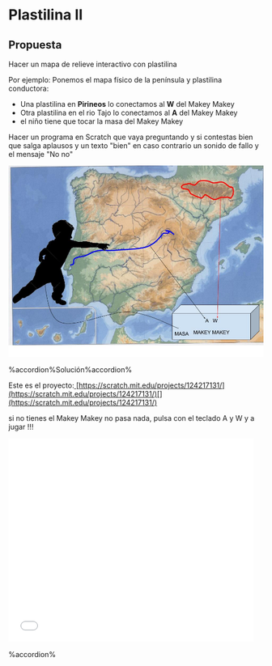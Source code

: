 
# Plastilina II

## Propuesta

Hacer un mapa de relieve interactivo con plastilina

Por ejemplo: Ponemos el mapa físico de la península y plastilina conductora:

- Una plastilina en **Pirineos** lo conectamos al **W** del Makey Makey
- Otra plastilina en el rio Tajo lo conectamos al **A** del Makey Makey
- el niño tiene que tocar la masa del Makey Makey

Hacer un programa en Scratch que vaya preguntando y si contestas bien que salga aplausos y un texto "bien" en caso contrario un sonido de fallo y el mensaje "No no"

![](img/makeymakey-pirineos.jpg)


%accordion%Solución%accordion%

Este es el proyecto:[ ](https://scratch.mit.edu/projects/124217131/)[https://scratch.mit.edu/projects/124217131/](https://scratch.mit.edu/projects/124217131/)[](https://scratch.mit.edu/projects/124217131/)

si no tienes el Makey Makey no pasa nada, pulsa con el teclado A y W y a jugar !!!

<iframe width="485" height="402" allowtransparency="true" src="//scratch.mit.edu/projects/embed/124217131/?autostart=false" frameborder="0" allowfullscreen=""></iframe>

%accordion%